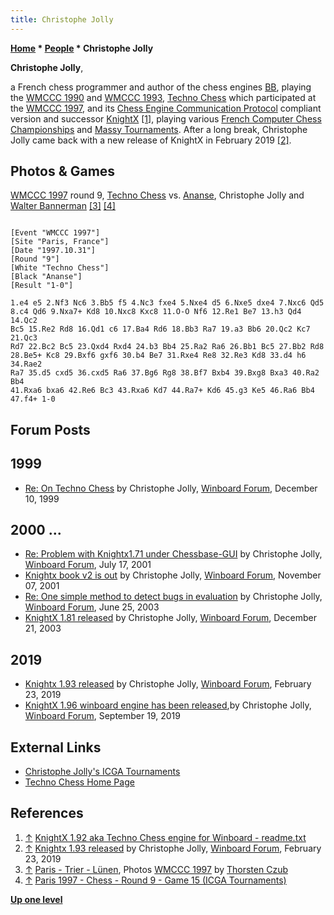 ```yaml
---
title: Christophe Jolly
---
```

**[Home](Home "Home") * [People](People "People") * Christophe Jolly**

**Christophe Jolly**,

a French chess programmer and author of the chess engines [BB](BB "BB"), playing the [WMCCC 1990](WMCCC_1990 "WMCCC 1990") and [WMCCC 1993](WMCCC_1993 "WMCCC 1993"),
[Techno Chess](Techno_Chess "Techno Chess") which participated at the [WMCCC 1997](WMCCC_1997 "WMCCC 1997"), and its [Chess Engine Communication Protocol](Chess_Engine_Communication_Protocol "Chess Engine Communication Protocol") compliant version and successor [KnightX](KnightX "KnightX")
<a id="cite-note-1" href="#cite-ref-1">[1]</a>,
playing various [French Computer Chess Championships](French_Computer_Chess_Championship "French Computer Chess Championship") and [Massy Tournaments](French_Programmers_Tournament "French Programmers Tournament").
After a long break, Christophe Jolly came back with a new release of KnightX in February 2019 <a id="cite-note-2" href="#cite-ref-2">[2]</a>.

## Photos & Games

[](http://www.thorstenczub.de/pariswm97.html)
[WMCCC 1997](WMCCC_1997 "WMCCC 1997") round 9, [Techno Chess](Techno_Chess "Techno Chess") vs. [Ananse](Ananse "Ananse"), Christophe Jolly and [Walter Bannerman](Walter_Bannerman "Walter Bannerman") <a id="cite-note-3" href="#cite-ref-3">[3]</a> <a id="cite-note-4" href="#cite-ref-4">[4]</a>

```

[Event "WMCCC 1997"]
[Site "Paris, France"]
[Date "1997.10.31"]
[Round "9"]
[White "Techno Chess"]
[Black "Ananse"]
[Result "1-0"]

1.e4 e5 2.Nf3 Nc6 3.Bb5 f5 4.Nc3 fxe4 5.Nxe4 d5 6.Nxe5 dxe4 7.Nxc6 Qd5
8.c4 Qd6 9.Nxa7+ Kd8 10.Nxc8 Kxc8 11.O-O Nf6 12.Re1 Be7 13.h3 Qd4 14.Qc2 
Bc5 15.Re2 Rd8 16.Qd1 c6 17.Ba4 Rd6 18.Bb3 Ra7 19.a3 Bb6 20.Qc2 Kc7 21.Qc3 
Rd7 22.Bc2 Bc5 23.Qxd4 Rxd4 24.b3 Bb4 25.Ra2 Ra6 26.Bb1 Bc5 27.Bb2 Rd8 
28.Be5+ Kc8 29.Bxf6 gxf6 30.b4 Be7 31.Rxe4 Re8 32.Re3 Kd8 33.d4 h6 34.Rae2 
Ra7 35.d5 cxd5 36.cxd5 Ra6 37.Bg6 Rg8 38.Bf7 Bxb4 39.Bxg8 Bxa3 40.Ra2 Bb4 
41.Rxa6 bxa6 42.Re6 Bc3 43.Rxa6 Kd7 44.Ra7+ Kd6 45.g3 Ke5 46.Ra6 Bb4 
47.f4+ 1-0

```

## Forum Posts

## 1999

- [Re: On Techno Chess](http://www.open-aurec.com/wbforum/viewtopic.php?f=18&t=30621&start=4) by Christophe Jolly, [Winboard Forum](Computer_Chess_Forums "Computer Chess Forums"), December 10, 1999

## 2000 ...

- [Re: Problem with Knightx1.71 under Chessbase-GUI](http://www.open-aurec.com/wbforum/viewtopic.php?f=18&t=34204#p129309) by Christophe Jolly, [Winboard Forum](Computer_Chess_Forums "Computer Chess Forums"), July 17, 2001
- [Knightx book v2 is out](http://www.open-aurec.com/wbforum/viewtopic.php?f=18&t=3499) by Christophe Jolly, [Winboard Forum](Computer_Chess_Forums "Computer Chess Forums"), November 07, 2001
- [Re: One simple method to detect bugs in evaluation](http://www.open-aurec.com/wbforum/viewtopic.php?f=18&t=43138&start=5) by Christophe Jolly, [Winboard Forum](Computer_Chess_Forums "Computer Chess Forums"), June 25, 2003
- [KnightX 1.81 released](http://www.open-aurec.com/wbforum/viewtopic.php?f=18&t=45702) by Christophe Jolly, [Winboard Forum](Computer_Chess_Forums "Computer Chess Forums"), December 21, 2003

## 2019

- [Knightx 1.93 released](http://www.open-aurec.com/wbforum/viewtopic.php?f=2&t=54309) by Christophe Jolly, [Winboard Forum](Computer_Chess_Forums "Computer Chess Forums"), February 23, 2019
- [KnightX 1.96 winboard engine has been released](http://www.open-aurec.com/wbforum/viewtopic.php?f=2&t=54485),by Christophe Jolly, [Winboard Forum](Computer_Chess_Forums "Computer Chess Forums"), September 19, 2019

## External Links

- [Christophe Jolly's ICGA Tournaments](https://www.game-ai-forum.org/icga-tournaments/person.php?id=30)
- [Techno Chess Home Page](http://technochess.free.fr/)

## References

1. <a id="cite-ref-1" href="#cite-note-1">↑</a> [KnightX 1.92 aka Techno Chess engine for Winboard - readme.txt](http://technochess.free.fr/readme.txt)
1. <a id="cite-ref-2" href="#cite-note-2">↑</a> [Knightx 1.93 released](http://www.open-aurec.com/wbforum/viewtopic.php?f=2&t=54309) by Christophe Jolly, [Winboard Forum](Computer_Chess_Forums "Computer Chess Forums"), February 23, 2019
1. <a id="cite-ref-3" href="#cite-note-3">↑</a> [Paris - Trier - Lünen](http://www.thorstenczub.de/pariswm97.html), Photos [WMCCC 1997](WMCCC_1997 "WMCCC 1997") by [Thorsten Czub](Thorsten_Czub "Thorsten Czub")
1. <a id="cite-ref-4" href="#cite-note-4">↑</a> [Paris 1997 - Chess - Round 9 - Game 15 (ICGA Tournaments)](https://www.game-ai-forum.org/icga-tournaments/round.php?tournament=5&round=9&id=15)

**[Up one level](People "People")**

